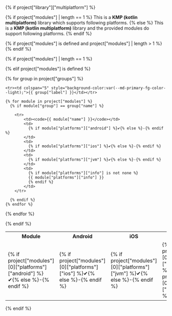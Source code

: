 {% if project["library"]["multiplatform"] %}

{% if project["modules"] | length == 1 %}
This is a **KMP (kotlin multiplatform)** library which supports following platforms.
{% else %}
This is a **KMP (kotlin multiplatform)** library and the provided modules do support following platforms.
{% endif %}

<table>
  <tr>
    {% if project["modules"] is defined and project["modules"] | length > 1 %}
    <th>Module</th>
    {% endif %}
    <th>Android</th>
    <th>iOS</th>
    <th>JVM</th>
    <th>Info</th>
  </tr>

  {% if project["modules"] | length == 1 %}

  <tr>
      <td>
        {% if project["modules"][0]["platforms"]["android"] %}✔{% else %}-{% endif %}
      </td>
      <td>
        {% if project["modules"][0]["platforms"]["ios"] %}✔{% else %}-{% endif %}
      </td>
      <td>
        {% if project["modules"][0]["platforms"]["jvm"] %}✔{% else %}-{% endif %}
      </td>
      <td>
        {% if project["modules"][0]["platforms"]["info"] is not none %}
        {{ project["modules"][0]["platforms"]["info"] }}
        {% endif %}
      </td>
  </tr>

  {% elif project["modules"] is defined %}

  {% for group in project["groups"] %}

    <tr><td colspan="5" style="background-color:var(--md-primary-fg-color--light);">{{ group["label"] }}</td></tr>

    {% for module in project["modules"] %}
      {% if module["group"] == group["name"] %}
          
        <tr>
            <td><code>{{ module["name"] }}</code></td>
            <td>
              {% if module["platforms"]["android"] %}✔{% else %}-{% endif %}
            </td>
            <td>
              {% if module["platforms"]["ios"] %}✔{% else %}-{% endif %}
            </td>
            <td>
              {% if module["platforms"]["jvm"] %}✔{% else %}-{% endif %}
            </td>
            <td>
              {% if module["platforms"]["info"] is not none %}
              {{ module["platforms"]["info"] }}
              {% endif %}
            </td>
        </tr>
          
      {% endif %}
    {% endfor %}

  {% endfor %}

  {% endif %}

</table>

{% endif %}